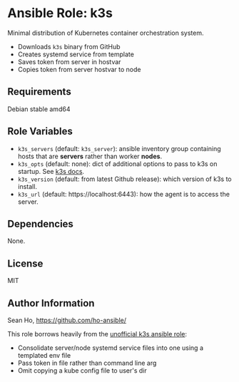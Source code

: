 # Ansible Role: k3s
Minimal distribution of Kubernetes container orchestration system.

+ Downloads `k3s` binary from GitHub
+ Creates systemd service from template
+ Saves token from server in hostvar
+ Copies token from server hostvar to node

## Requirements
Debian stable amd64

## Role Variables
+ `k3s_servers` (default: `k3s_server`): ansible inventory group
  containing hosts that are **servers** rather than worker **nodes**.
+ `k3s_opts` (default: none): dict of additional options to pass to k3s
  on startup.  See [k3s docs](https://rancher.com/docs/k3s/latest/en/installation/install-options/).
+ `k3s_version` (default: from latest Github release): which version
  of k3s to install.
+ `k3s_url` (default: https://localhost:6443): how the agent is to
  access the server.

## Dependencies
None.

## License
MIT

## Author Information
Sean Ho, https://github.com/ho-ansible/

This role borrows heavily from the [unofficial k3s ansible role](https://github.com/rancher/k3s/tree/master/contrib/ansible):
+ Consolidate server/node systemd service files into one using a templated env file
+ Pass token in file rather than command line arg
+ Omit copying a kube config file to user's dir
